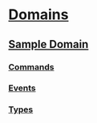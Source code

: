 # [Domains](domains.md)
## [Sample Domain](domains/sample.md)
### [Commands](domains/sample.md#commands)
### [Events](domains/sample.md#events)
### [Types](domains/sample.md#types)